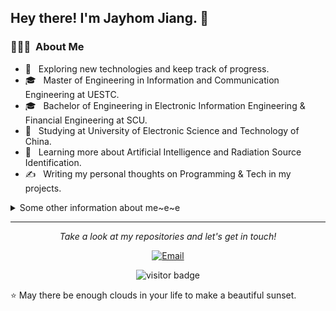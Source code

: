 <!--
### Hi there 

<!--
**Jayhom-Jiang/Jayhom-Jiang** is a ✨ _special_ ✨ repository because its `README.md` (this file) appears on your GitHub profile.

Here are some ideas to get you started:

- 🔭 I’m currently working on ...
- 🌱 I’m currently learning ...
- 👯 I’m looking to collaborate on ...
- 🤔 I’m looking for help with ...
- 💬 Ask me about ...
- 📫 How to reach me: ...
- 😄 Pronouns: ...
- ⚡ Fun fact: ...
  
-->

<h2> Hey there! I'm Jayhom Jiang. 👋</h2>

<h3> 👨🏻‍💻 &nbsp;About Me </h3>

- 🤔 &nbsp; Exploring new technologies and keep track of progress.
- 🎓 &nbsp; Master of Engineering in Information and Communication Engineering at UESTC. 
- 🎓 &nbsp; Bachelor of Engineering in Electronic Information Engineering & Financial Engineering at SCU.
- 💼 &nbsp; Studying at University of Electronic Science and Technology of China.
- 🌱 &nbsp; Learning more about Artificial Intelligence and Radiation Source Identification.
- ✍️ &nbsp; Writing my personal thoughts on Programming & Tech in my projects.

<details>
  <summary>Some other information about me~e~e</summary> 
  
<h3> 🛠 &nbsp;Tech Stack</h3>

- 💻 &nbsp;
  ![Python](https://img.shields.io/badge/-Python-333333?style=flat&logo=python)
  ![MATLAB](https://img.shields.io/badge/-Matlab-333333?style=flat&logo=matlab)
  ![C++](https://img.shields.io/badge/-C++-333333?style=flat&logo=C%2B%2B&logoColor=00599C)
  ![C](https://img.shields.io/badge/-C-333333?style=flat&logo=C&logoColor=00599C)
<!--   
  ![Java](https://img.shields.io/badge/-Java-333333?style=flat&logo=Java&logoColor=007396)
  ![C++](https://img.shields.io/badge/-C++-333333?style=flat&logo=C%2B%2B&logoColor=00599C)
  ![R (Statistics)](https://img.shields.io/badge/-R-333333?style=flat&logo=R&logoColor=276DC3)
-->
- 🌐 &nbsp;
  ![JavaScript](https://img.shields.io/badge/-JavaScript-333333?style=flat&logo=javascript)
<!--
  ![HTML5](https://img.shields.io/badge/-HTML5-333333?style=flat&logo=HTML5)
  ![CSS](https://img.shields.io/badge/-CSS-333333?style=flat&logo=CSS3&logoColor=1572B6)
  ![Bootstrap](https://img.shields.io/badge/-Bootstrap-333333?style=flat&logo=bootstrap&logoColor=563D7C)
  ![Node.js](https://img.shields.io/badge/-Node.js-333333?style=flat&logo=node.js)
  ![React](https://img.shields.io/badge/-React-333333?style=flat&logo=react)
-->
- 🛢 &nbsp;
  ![MySQL](https://img.shields.io/badge/-MySQL-333333?style=flat&logo=mysql)
<!--
  ![MongoDB](https://img.shields.io/badge/-MongoDB-333333?style=flat&logo=mongodb)
-->
- ⚙️ &nbsp;
  ![GitHub](https://img.shields.io/badge/-GitHub-333333?style=flat&logo=github)
<!--
  ![Git](https://img.shields.io/badge/-Git-333333?style=flat&logo=git)
  ![Markdown](https://img.shields.io/badge/-Markdown-333333?style=flat&logo=markdown)
-->
- 🔧 &nbsp;
  ![Pycharm](https://img.shields.io/badge/-Pycharm-333333?style=flat&logo=pycharm&logoColor=007ACC)
  ![Visual Studio Code](https://img.shields.io/badge/-Visual%20Studio%20Code-333333?style=flat&logo=visual-studio-code&logoColor=007ACC)
  ![Xcode](https://img.shields.io/badge/-Xcode-333333?style=flat&logo=xcode&logoColor=007ACC)
<!--
  ![RStudio](https://img.shields.io/badge/-RStudio-333333?style=flat&logo=rstudio)
  ![Eclipse](https://img.shields.io/badge/-Eclipse-333333?style=flat&logo=eclipse-ide&logoColor=2C2255)
-->
- 🖥 &nbsp;
  ![Photoshop](https://img.shields.io/badge/-Photoshop-333333?style=flat&logo=adobe-photoshop)
  ![Premiere](https://img.shields.io/badge/-Premiere-333333?style=flat&logo=adobe-premiere-pro)
  ![Dreamweaver](https://img.shields.io/badge/-Dreamweaver-333333?style=flat&logo=adobe-Dreamweaver)
  ![AfterEffects](https://img.shields.io/badge/-AfterEffects-333333?style=flat&logo=adobe-after-effects)
<!--
  ![Illustrator](https://img.shields.io/badge/-Illustrator-333333?style=flat&logo=adobe-illustrator)
-->
<h3> 👑 &nbsp; GitHub Statistical Reports </h3>
<br/>
<!-- 
<p align="center">
<a href="https://github.com/Jayhom-Jiang">
  <img height="180em" src="https://github-readme-stats-eight-theta.vercel.app/api?username=Jayhom-Jiang&show_icons=true&theme=algolia&include_all_commits=true&count_private=true"/>
  <img height="180em" src="https://github-readme-stats-eight-theta.vercel.app/api/top-langs/?username=Jayhom-Jiang&layout=compact&langs_count=8&theme=algolia"/>
</a>
</p>
-->
 
<p align="left">
<a href="https://github.com/Jayhom-Jiang">
  <img height="180em" src="https://github-readme-stats-eight-theta.vercel.app/api?username=Jayhom-Jiang&show_icons=true&theme=algolia&include_all_commits=true&count_private=true" />
  <img height="180em" src="https://github-readme-stats-eight-theta.vercel.app/api/top-langs/?username=&theme=algolia&layout=compact&langs_count=8" />
</a>
</p>
  

<!--
<h3> 🤝🏻 &nbsp;Connect with Me </h3>

<p align="center">
<a href="https://www.adityavsingh.com/"><img alt="Website" src="https://img.shields.io/badge/Website-www.adityavsingh.com-blue?style=flat-square&logo=google-chrome"></a>
<a href="https://www.linkedin.com/in/AVS1508/"><img alt="LinkedIn" src="https://img.shields.io/badge/LinkedIn-Aditya%20Vikram%20Singh-blue?style=flat-square&logo=linkedin"></a>
<a href="https://www.instagram.com/adityavs_/"><img alt="Instagram" src="https://img.shields.io/badge/Instagram-adityavs__-blue?style=flat-square&logo=instagram"></a>
<a href="mailto:avsingh@umass.edu"><img alt="Email" src="https://img.shields.io/badge/Email-avsingh@umass.edu-blue?style=flat-square&logo=gmail"></a>
</p>
-->

</details>
  
<hr>
<p align="center">
  <i>Take a look at my repositories and let's get in touch!</i>
<p align="center">
<a href="mailto:Wayne_Jiang1996@outlook.com"><img alt="Email" src="https://img.shields.io/badge/Email-Wayne_Jiang1996@outlook.com-blue?style=flat-square&logo=microsoft"></a>
</p>
<!--
<p align="center">
<a href= "https://github.com/halfrost/Halfrost-Field/"><img src="https://img.icons8.com/material-outlined/27/000000/ball-point-pen.png"/></a>
<a href= "https://www.linkedin.com/in/halffrost/"><img src="https://img.icons8.com/material-outlined/30/000000/linkedin.png"/></a>
<a href= "https://twitter.com/halffrost"><img src="https://img.icons8.com/material-outlined/30/000000/twitter.png"/></a>
<a href= "https://halfrost.com"><img src="https://img.icons8.com/material-outlined/27/000000/geography.png"/></a>
-->
</p>

<p  align="center">
<img src="https://visitor-badge.laobi.icu/badge?page_id=Jayhom-Jiang.Jayhom-Jiang" alt="visitor badge"/>       
</p>
⭐️ May there be enough clouds in your life to make a beautiful sunset.

